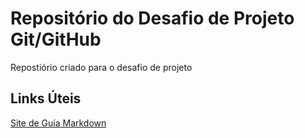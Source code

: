 # Repositório do Desafio de Projeto Git/GitHub
Repostiório criado para o desafio de projeto

## Links Úteis
[Site de Guía Markdown](https://www.markdownguide.org/)
